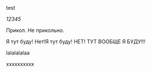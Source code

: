 test


*12345*

Прикол.
Не прикольно.

Я тут буду!
Нет!Я тут буду!
НЕТ! ТУТ ВООБЩЕ Я БУДУ!!!

lalalalalaa

xxxxxxxxxx
